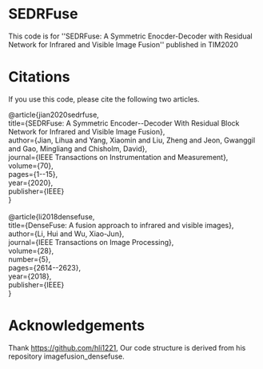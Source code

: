 # SEDRFuse
This code is for ''SEDRFuse: A Symmetric Enocder-Decoder with Residual Network for Infrared and Visible Image Fusion'' published in TIM2020
# Citations
If you use this code, please cite the following two articles.

@article{jian2020sedrfuse,\
  title={SEDRFuse: A Symmetric Encoder--Decoder With Residual Block Network for Infrared and Visible Image Fusion},\
  author={Jian, Lihua and Yang, Xiaomin and Liu, Zheng and Jeon, Gwanggil and Gao, Mingliang and Chisholm, David},\
  journal={IEEE Transactions on Instrumentation and Measurement},\
  volume={70},\
  pages={1--15},\
  year={2020},\
  publisher={IEEE}\
}\
\
@article{li2018densefuse,\
  title={DenseFuse: A fusion approach to infrared and visible images},\
  author={Li, Hui and Wu, Xiao-Jun},\
  journal={IEEE Transactions on Image Processing},\
  volume={28},\
  number={5},\
  pages={2614--2623},\
  year={2018},\
  publisher={IEEE}\
}

# Acknowledgements

Thank https://github.com/hli1221, Our code structure is derived from his repository imagefusion_densefuse.
